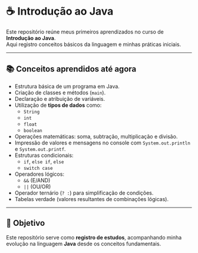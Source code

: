 # ☕ Introdução ao Java

Este repositório reúne meus primeiros aprendizados no curso de **Introdução ao Java**.  
Aqui registro conceitos básicos da linguagem e minhas práticas iniciais.

---

## 📚 Conceitos aprendidos até agora

- Estrutura básica de um programa em Java.
- Criação de classes e métodos (`main`).
- Declaração e atribuição de variáveis.
- Utilização de **tipos de dados** como:
  - `String`
  - `int`
  - `float`
  - `boolean`
- Operações matemáticas: soma, subtração, multiplicação e divisão.
- Impressão de valores e mensagens no console com `System.out.println` e `System.out.printf`.
- Estruturas condicionais:
  - `if`, `else if`, `else`
  - `switch case`
- Operadores lógicos:
  - `&&` (E/AND)
  - `||` (OU/OR)
- Operador ternário (`? :`) para simplificação de condições.
- Tabelas verdade (valores resultantes de combinações lógicas).

---

## 🚀 Objetivo
Este repositório serve como **registro de estudos**, acompanhando minha evolução na linguagem **Java** desde os conceitos fundamentais.  
